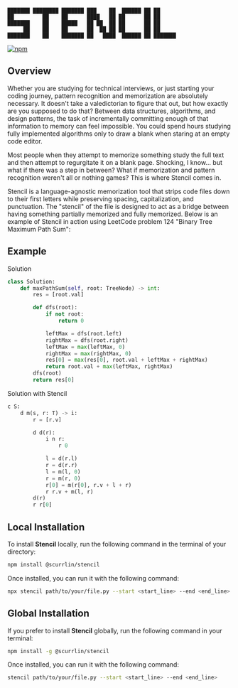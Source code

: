 ```

███████ ████████ ███████ ███    ██  ██████ ██ ██      
██         ██    ██      ████   ██ ██      ██ ██      
███████    ██    █████   ██ ██  ██ ██      ██ ██      
     ██    ██    ██      ██  ██ ██ ██      ██ ██      
███████    ██    ███████ ██   ████  ██████ ██ ███████ 

```

[![npm](https://img.shields.io/npm/dt/%40scurrlin%2Fstencil?style=flat&color=blue)](https://www.npmjs.com/package/@scurrlin/stencil)

## Overview

Whether you are studying for technical interviews, or just starting your coding journey, pattern recognition and memorization are absolutely necessary. It doesn't take a valedictorian to figure that out, but how exactly are you supposed to do that? Between data structures, algorithms, and design patterns, the task of incrementally committing enough of that information to memory can feel impossible. You could spend hours studying fully implemented algorithms only to draw a blank when staring at an empty code editor.

Most people when they attempt to memorize something study the full text and then attempt to regurgitate it on a blank page. Shocking, I know... but what if there was a step in between? What if memorization and pattern recognition weren't all or nothing games? This is where Stencil comes in.

Stencil is a language-agnostic memorization tool that strips code files down to their first letters while preserving spacing, capitalization, and punctuation. The "stencil" of the file is designed to act as a bridge between having something partially memorized and fully memorized. Below is an example of Stencil in action using LeetCode problem 124 "Binary Tree Maximum Path Sum":

## Example

Solution

```python
class Solution:
    def maxPathSum(self, root: TreeNode) -> int:
        res = [root.val]

        def dfs(root):
            if not root:
                return 0

            leftMax = dfs(root.left)
            rightMax = dfs(root.right)
            leftMax = max(leftMax, 0)
            rightMax = max(rightMax, 0)
            res[0] = max(res[0], root.val + leftMax + rightMax)
            return root.val + max(leftMax, rightMax)
        dfs(root)
        return res[0]
```

Solution with Stencil

```python
c S:
    d m(s, r: T) -> i:
        r = [r.v]

        d d(r):
            i n r:
                r 0

            l = d(r.l)
            r = d(r.r)
            l = m(l, 0)
            r = m(r, 0)
            r[0] = m(r[0], r.v + l + r)
            r r.v + m(l, r)
        d(r)
        r r[0]
```

## Local Installation

To install **Stencil** locally, run the following command in the terminal of your directory:

```bash
npm install @scurrlin/stencil
```

Once installed, you can run it with the following command:

```bash
npx stencil path/to/your/file.py --start <start_line> --end <end_line>
```

## Global Installation

If you prefer to install **Stencil** globally, run the following command in your terminal:

```bash
npm install -g @scurrlin/stencil
```

Once installed, you can run it with the following command:

```bash
stencil path/to/your/file.py --start <start_line> --end <end_line>
```